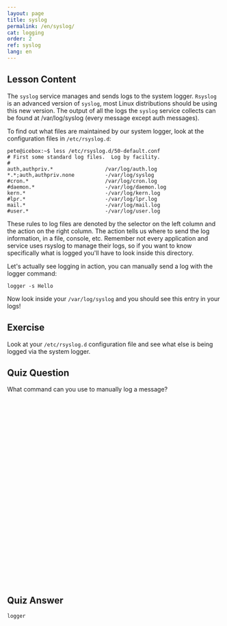 ```yaml
---
layout: page
title: syslog
permalink: /en/syslog/
cat: logging
order: 2
ref: syslog
lang: en
---
```


## Lesson Content

The `syslog` service manages and sends logs to the system logger. `Rsyslog` is an advanced version of `syslog`, most Linux distributions should be using this new version. The output of all the logs the `syslog` service collects can be found at /var/log/syslog (every message except auth messages).

To find out what files are maintained by our system logger, look at the configuration files in `/etc/rsyslog.d`:

```
pete@icebox:~$ less /etc/rsyslog.d/50-default.conf 
# First some standard log files.  Log by facility.
#
auth,authpriv.*                 /var/log/auth.log
*.*;auth,authpriv.none          -/var/log/syslog
#cron.*                         /var/log/cron.log
#daemon.*                       -/var/log/daemon.log
kern.*                          -/var/log/kern.log
#lpr.*                          -/var/log/lpr.log
mail.*                          -/var/log/mail.log
#user.*                         -/var/log/user.log
```

These rules to log files are denoted by the selector on the left column and the action on the right column. The action tells us where to send the log information, in a file, console, etc. Remember not every application and service uses rsyslog to manage their logs, so if you want to know specifically what is logged you'll have to look inside this directory.

Let's actually see logging in action, you can manually send a log with the logger command:

`logger -s Hello`

Now look inside your `/var/log/syslog` and you should see this entry in your logs!

## Exercise

Look at your `/etc/rsyslog.d` configuration file and see what else is being logged via the system logger.

## Quiz Question

What command can you use to manually log a message?  
<br /><br /><br /><br /><br /><br /><br /><br /><br /><br /><br /><br /><br /><br /><br /><br /><br /><br /><br /><br /><br /><br /><br /><br /><br /><br /> 
## Quiz Answer

`logger`
